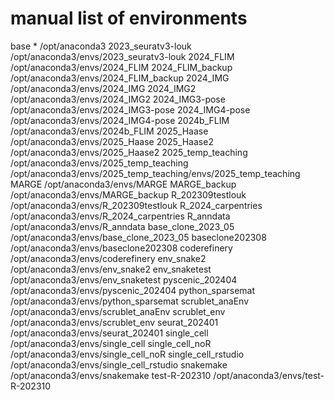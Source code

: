 

# manual list of environments

base                  *  /opt/anaconda3
2023_seuratv3-louk       /opt/anaconda3/envs/2023_seuratv3-louk
2024_FLIM                /opt/anaconda3/envs/2024_FLIM
2024_FLIM_backup         /opt/anaconda3/envs/2024_FLIM_backup
2024_IMG                 /opt/anaconda3/envs/2024_IMG
2024_IMG2                /opt/anaconda3/envs/2024_IMG2
2024_IMG3-pose           /opt/anaconda3/envs/2024_IMG3-pose
2024_IMG4-pose           /opt/anaconda3/envs/2024_IMG4-pose
2024b_FLIM               /opt/anaconda3/envs/2024b_FLIM
2025_Haase               /opt/anaconda3/envs/2025_Haase
2025_Haase2              /opt/anaconda3/envs/2025_Haase2
2025_temp_teaching       /opt/anaconda3/envs/2025_temp_teaching
                         /opt/anaconda3/envs/2025_temp_teaching/envs/2025_temp_teaching
MARGE                    /opt/anaconda3/envs/MARGE
MARGE_backup             /opt/anaconda3/envs/MARGE_backup
R_202309testlouk         /opt/anaconda3/envs/R_202309testlouk
R_2024_carpentries       /opt/anaconda3/envs/R_2024_carpentries
R_anndata                /opt/anaconda3/envs/R_anndata
base_clone_2023_05       /opt/anaconda3/envs/base_clone_2023_05
baseclone202308          /opt/anaconda3/envs/baseclone202308
coderefinery             /opt/anaconda3/envs/coderefinery
env_snake2               /opt/anaconda3/envs/env_snake2
env_snaketest            /opt/anaconda3/envs/env_snaketest
pyscenic_202404          /opt/anaconda3/envs/pyscenic_202404
python_sparsemat         /opt/anaconda3/envs/python_sparsemat
scrublet_anaEnv          /opt/anaconda3/envs/scrublet_anaEnv
scrublet_env             /opt/anaconda3/envs/scrublet_env
seurat_202401            /opt/anaconda3/envs/seurat_202401
single_cell              /opt/anaconda3/envs/single_cell
single_cell_noR          /opt/anaconda3/envs/single_cell_noR
single_cell_rstudio      /opt/anaconda3/envs/single_cell_rstudio
snakemake                /opt/anaconda3/envs/snakemake
test-R-202310            /opt/anaconda3/envs/test-R-202310